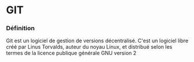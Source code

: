 # GIT
### Définition
Git est un logiciel de gestion de versions décentralisé. 
C'est un logiciel libre créé par Linus Torvalds, auteur du noyau Linux, 
et distribué selon les termes de la licence publique générale GNU version 2

